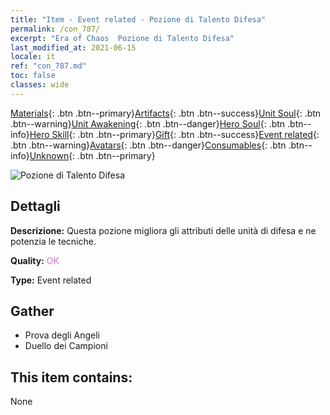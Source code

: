 ```yaml
---
title: "Item - Event related - Pozione di Talento Difesa"
permalink: /con_787/
excerpt: "Era of Chaos  Pozione di Talento Difesa"
last_modified_at: 2021-06-15
locale: it
ref: "con_787.md"
toc: false
classes: wide
---
```

 [Materials](/ItemsIT/){: .btn .btn--primary}[Artifacts](/ItemsIT/Artifacts/){: .btn .btn--success}[Unit Soul](/ItemsIT/UnitSoul/){: .btn .btn--warning}[Unit Awakening](/ItemsIT/UnitAwakening/){: .btn .btn--danger}[Hero Soul](/ItemsIT/HeroSoul/){: .btn .btn--info}[Hero Skill](/ItemsIT/HeroSkill/){: .btn .btn--primary}[Gift](/ItemsIT/Gift/){: .btn .btn--success}[Event related](/ItemsIT/Events/){: .btn .btn--warning}[Avatars](/ItemsIT/Avatars/){: .btn .btn--danger}[Consumables](/ItemsIT/Consumables/){: .btn .btn--info}[Unknown](/ItemsIT/Unknown/){: .btn .btn--primary}

 ![Pozione di Talento Difesa](/images/t/i_3045.png)

## Dettagli
 **Descrizione:** Questa pozione migliora gli attributi delle unità di difesa e ne potenzia le tecniche.

 **Quality:** <span style="color: #DA70D6">OK</span>

 **Type:** Event related

## Gather

*    Prova degli Angeli 
*    Duello dei Campioni 

## This item contains:

  None

